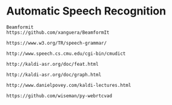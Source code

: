 # Automatic Speech Recognition

```
Beamformit
https://github.com/xanguera/BeamformIt
```

```
https://www.w3.org/TR/speech-grammar/
```

```
http://www.speech.cs.cmu.edu/cgi-bin/cmudict
```

```
http://kaldi-asr.org/doc/feat.html
```

```
http://kaldi-asr.org/doc/graph.html
```

```
http://www.danielpovey.com/kaldi-lectures.html
```

```
https://github.com/wiseman/py-webrtcvad
```